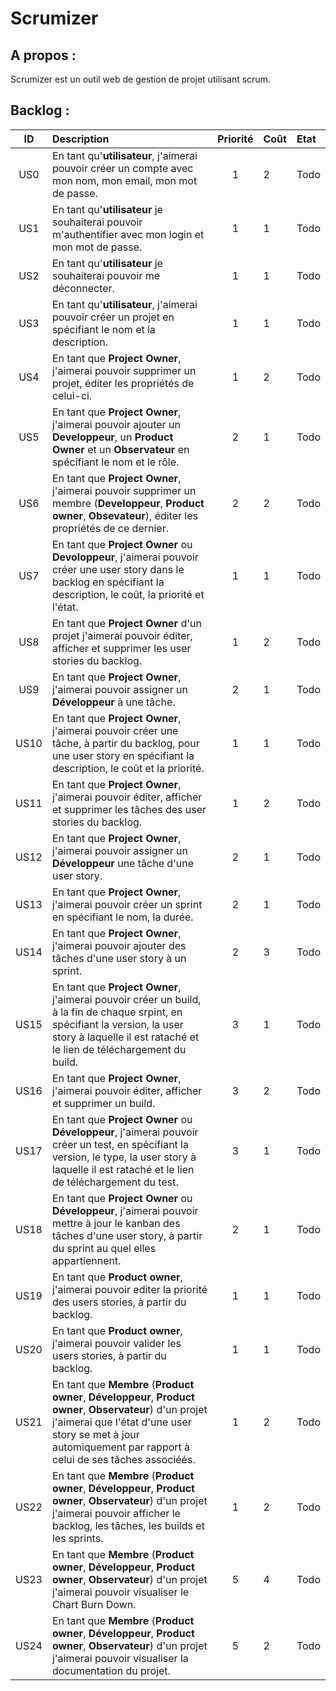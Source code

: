 Scrumizer
=========

A propos :
----------
Scrumizer est un outil web de gestion de projet utilisant scrum.

Backlog :
---------

|ID |Description|Priorité|Coût|Etat|
|:-:|:----------|:------:|:---|:---|
|US0|En tant qu'**utilisateur**, j'aimerai pouvoir créer un compte avec mon nom, mon email, mon mot de passe.|1|2|Todo|
|US1|En tant qu'**utilisateur** je souhaiterai pouvoir m'authentifier avec mon login et mon mot de passe.|1|1|Todo|
|US2|En tant qu'**utilisateur** je souhaiterai pouvoir me déconnecter.|1|1|Todo|
|US3|En tant qu'**utilisateur**, j'aimerai pouvoir créer un projet en spécifiant le nom et la description.|1|1|Todo|
|US4|En tant que **Project Owner**, j'aimerai pouvoir supprimer un projet,  éditer les propriétés de celui-ci.|1|2|Todo|
|US5|En tant que **Project Owner**, j'aimerai pouvoir ajouter un **Developpeur**, un **Product Owner** et un **Observateur** en spécifiant le nom et le rôle.|2|1|Todo|
|US6|En tant que **Project Owner**, j'aimerai pouvoir supprimer un membre (**Developpeur**, **Product owner**, **Obsevateur**), éditer les propriétés de ce dernier.|2|2|Todo|
|US7|En tant que **Project Owner** ou **Devoloppeur**, j'aimerai pouvoir créer une user story dans le backlog en spécifiant la description, le coût, la priorité et l'état.|1|1|Todo|
|US8|En tant que **Project Owner** d'un projet j'aimerai pouvoir éditer, afficher et supprimer les user stories du backlog.|1|2|Todo|
|US9|En tant que **Project Owner**, j'aimerai pouvoir assigner un **Développeur** à une tâche.|2|1|Todo|
|US10|En tant que **Project Owner**, j'aimerai pouvoir créer une tâche, à partir du backlog, pour une user story en spécifiant la description, le coût et la priorité.|1|1|Todo|
|US11|En tant que **Project Owner**, j'aimerai pouvoir éditer, afficher et supprimer les tâches des user stories du backlog.|1|2|Todo|
|US12|En tant que **Project Owner**, j'aimerai pouvoir assigner un **Développeur** une tâche d'une user story.|2|1|Todo|
|US13|En tant que **Project Owner**, j'aimerai pouvoir créer un sprint en spécifiant le nom, la durée.|2|1|Todo|
|US14|En tant que **Project Owner**, j'aimerai pouvoir ajouter des tâches d'une user story à un sprint.|2|3|Todo|
|US15|En tant que **Project Owner**, j'aimerai pouvoir créer un build, à la fin de chaque srpint, en spécifiant la version, la user story à laquelle il est rataché et le lien de téléchargement du build.|3|1|Todo|
|US16|En tant que **Project Owner**, j'aimerai pouvoir éditer, afficher et supprimer un build.|3|2|Todo|
|US17|En tant que **Project Owner** ou **Développeur**, j'aimerai pouvoir créer un test, en spécifiant la version, le type, la user story à laquelle il est rataché et le lien de téléchargement du test.|3|1|Todo|
|US18|En tant que **Project Owner** ou **Développeur**, j'aimerai pouvoir mettre à jour le kanban des tâches d'une user story, à partir du sprint au quel elles appartiennent.|2|1|Todo|
|US19|En tant que **Product owner**, j'aimerai pouvoir editer la priorité des users stories, à partir du backlog.|1|1|Todo|
|US20|En tant que **Product owner**, j'aimerai pouvoir valider les users stories, à partir du backlog.|1|1|Todo|
|US21|En tant que **Membre** (**Product owner**, **Développeur**, **Product owner**, **Observateur**) d'un projet j'aimerai que l'état d'une user story se met à jour automiquement par rapport à celui de ses tâches associéés.|1|2|Todo|
|US22|En tant que **Membre** (**Product owner**, **Développeur**, **Product owner**, **Observateur**) d'un projet j'aimerai pouvoir afficher le backlog, les tâches, les builds et les sprints.|1|2|Todo|
|US23|En tant que **Membre** (**Product owner**, **Développeur**, **Product owner**, **Observateur**) d'un projet j'aimerai pouvoir visualiser le Chart Burn Down.|5|4|Todo|
|US24|En tant que **Membre** (**Product owner**, **Développeur**, **Product owner**, **Observateur**) d'un projet j'aimerai pouvoir visualiser la documentation du projet.|5|2|Todo|